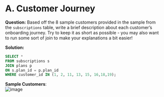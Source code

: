 # A. Customer Journey

**Question:**
Based off the 8 sample customers provided in the sample from the `subscriptions` table, write a brief description about each customer’s onboarding journey.
Try to keep it as short as possible - you may also want to run some sort of join to make your explanations a bit easier!

**Solution:**
```sql
SELECT *
FROM subscriptions s
JOIN plans p
ON s.plan_id = p.plan_id
WHERE customer_id IN (1, 2, 11, 13, 15, 16,18,19);
```

**Sample Customers**:\
![image](https://github.com/user-attachments/assets/4d70b6d0-5765-41f8-81dc-8662dbed238c)


